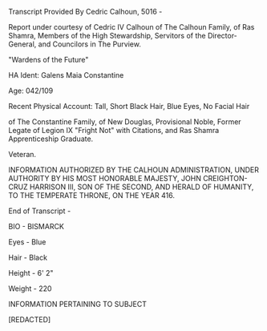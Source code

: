 Transcript Provided By Cedric Calhoun, 5016 -

Report under courtesy of Cedric IV Calhoun of The Calhoun Family, of Ras Shamra, Members of the High Stewardship, Servitors of the Director-General, and Councilors in The Purview. 

"Wardens of the Future"

HA Ident: Galens Maia Constantine

Age: 042/109

Recent Physical Account: Tall, Short Black Hair, Blue Eyes, No Facial Hair

of The Constantine Family, of New Douglas, Provisional Noble, Former Legate of Legion IX "Fright Not" with Citations, and Ras Shamra Apprenticeship Graduate. 

Veteran.

INFORMATION AUTHORIZED BY THE CALHOUN ADMINISTRATION, UNDER AUTHORITY BY HIS MOST HONORABLE MAJESTY, JOHN CREIGHTON-CRUZ HARRISON III, SON OF THE SECOND, AND HERALD OF HUMANITY, TO THE TEMPERATE THRONE, ON THE YEAR 416. 

End of Transcript -

BIO - BISMARCK

Eyes - Blue

Hair - Black

Height - 6' 2"

Weight - 220

INFORMATION PERTAINING TO SUBJECT

[REDACTED]
